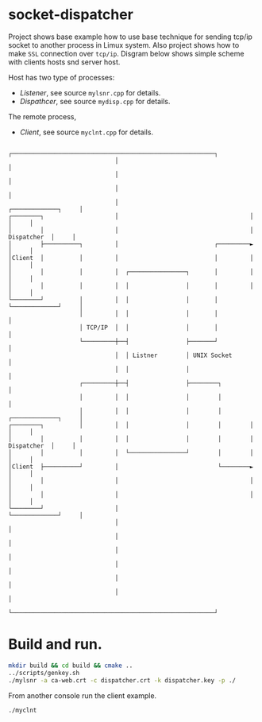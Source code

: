 # socket-dispatcher
Project shows base example how to use base technique for sending tcp/ip socket to another process
in Limux system. Also project shows how to make `SSL` connection over `tcp/ip`.
Disgram below shows simple scheme with clients hosts snd server host.

Host has two type of processes:
- _Listener_, see source `mylsnr.cpp` for details.
- _Dispathcer_, see source `mydisp.cpp` for details.

The remote process,
- _Client_, see source `myclnt.cpp` for details.

```
                              ┌─────────────────────────────────────────────────────────┐
                              │                                                         │
                              │                                                         │
                              │                                                         │
                              │                                     ┌─────────────┐     │
┌────────┐                    │                                     │             │     │
│        │                    │                                     │ Dispatcher  │     │
│        ├──────────┐         │                           ┌─────────►             │     │
│Client  │          │         │                           │         │             │     │
│        │          │         │  ┌────────────────┐       │         │             │     │
│        │          │         │  │                │       │         │             │     │
└────────┘          │         │  │                │       │         └─────────────┘     │
                    │         │  │                │       │                             │
                    │ TCP/IP  │  │                │       │                             │
                    └─────────┼──┤                ├───────┘                             │
                              │  │ Listner        │ UNIX Socket                         │
                              │  │                │                                     │
                    ┌─────────┼──┤                ├────────┐                            │
                    │         │  │                │        │                            │
                    │         │  │                │        │        ┌─────────────┐     │
┌────────┐          │         │  │                │        │        │             │     │
│        │          │         │  │                │        │        │ Dispatcher  │     │
│        │          │         │  └────────────────┘        │        │             │     │
│Client  ├──────────┘         │                            └────────►             │     │
│        │                    │                                     │             │     │
│        │                    │                                     │             │     │
└────────┘                    │                                     └─────────────┘     │
                              │                                                         │
                              │                                                         │
                              │                                                         │
                              │                                                         │
                              │                                                         │
                              │                                                         │
                              └─────────────────────────────────────────────────────────┘

```

# Build and run.

```bash
mkdir build && cd build && cmake ..
../scripts/genkey.sh
./mylsnr -a ca-web.crt -c dispatcher.crt -k dispatcher.key -p ./
```

From another console run the client example.
```bash
./myclnt
```
